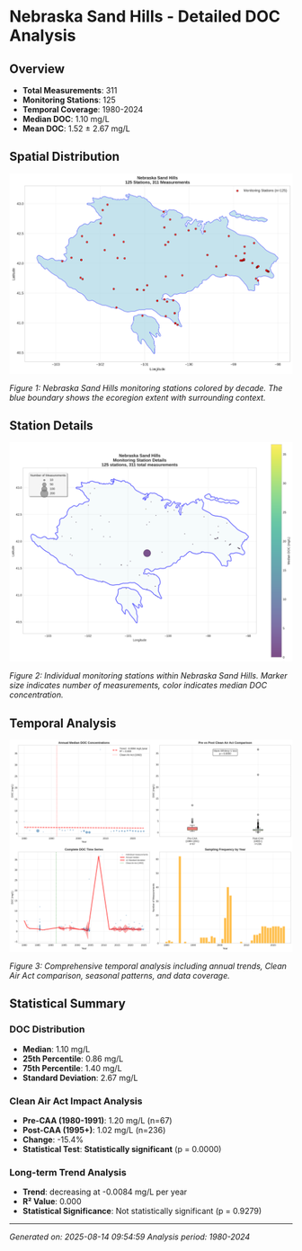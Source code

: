# Nebraska Sand Hills - Detailed DOC Analysis

## Overview
- **Total Measurements**: 311
- **Monitoring Stations**: 125
- **Temporal Coverage**: 1980-2024
- **Median DOC**: 1.10 mg/L
- **Mean DOC**: 1.52 ± 2.67 mg/L

## Spatial Distribution

![Ecoregion Overview](Nebraska_Sand_Hills_overview_map.png)

*Figure 1: Nebraska Sand Hills monitoring stations colored by decade. The blue boundary shows the ecoregion extent with surrounding context.*

## Station Details

![Station Details](Nebraska_Sand_Hills_stations.png)

*Figure 2: Individual monitoring stations within Nebraska Sand Hills. Marker size indicates number of measurements, color indicates median DOC concentration.*

## Temporal Analysis

![Time Series Analysis](Nebraska_Sand_Hills_timeseries.png)

*Figure 3: Comprehensive temporal analysis including annual trends, Clean Air Act comparison, seasonal patterns, and data coverage.*

## Statistical Summary

### DOC Distribution
- **Median**: 1.10 mg/L
- **25th Percentile**: 0.86 mg/L  
- **75th Percentile**: 1.40 mg/L
- **Standard Deviation**: 2.67 mg/L

### Clean Air Act Impact Analysis

- **Pre-CAA (1980-1991)**: 1.20 mg/L (n=67)
- **Post-CAA (1995+)**: 1.02 mg/L (n=236)
- **Change**: -15.4%
- **Statistical Test**: **Statistically significant** (p = 0.0000)

### Long-term Trend Analysis

- **Trend**: decreasing at -0.0084 mg/L per year
- **R² Value**: 0.000
- **Statistical Significance**: Not statistically significant (p = 0.9279)


---
*Generated on: 2025-08-14 09:54:59*
*Analysis period: 1980-2024*
